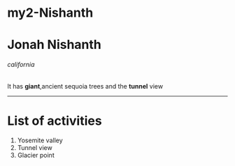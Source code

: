 # my2-Nishanth
# Jonah Nishanth
###### california
It has **giant**,ancient sequoia trees and the **tunnel** view

---
# List of activities

1. Yosemite valley
2. Tunnel view
3. Glacier point
